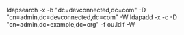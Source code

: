 ldapsearch -x -b "dc=devconnected,dc=com" -D "cn=admin,dc=devconnected,dc=com" -W
ldapadd -x -c -D "cn=admin,dc=example,dc=org" -f ou.ldif -W
